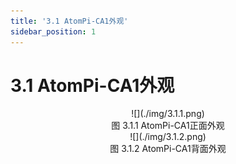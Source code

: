 ```yaml
---
title: '3.1 AtomPi-CA1外观'
sidebar_position: 1
---
```


# 3.1 AtomPi-CA1外观

<center>
![](./img/3.1.1.png)<br />
图 3.1.1 AtomPi-CA1正面外观
</center>


<center>
![](./img/3.1.2.png)<br />
图 3.1.2 AtomPi-CA1背面外观
</center>







